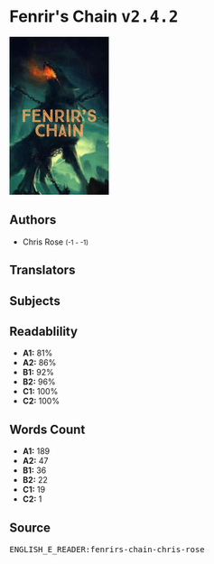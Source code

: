 # Fenrir's Chain <kbd>v2.4.2</kbd>

![](./cover.medium.jpg "")

## Authors


 - Chris Rose <small>(-1 - -1)</small>

## Translators



## Subjects



## Readablility


 - **A1:** 81%
 - **A2:** 86%
 - **B1:** 92%
 - **B2:** 96%
 - **C1:** 100%
 - **C2:** 100%

## Words Count


 - **A1:** 189
 - **A2:** 47
 - **B1:** 36
 - **B2:** 22
 - **C1:** 19
 - **C2:** 1

## Source


<kbd>ENGLISH_E_READER:fenrirs-chain-chris-rose</kbd>
